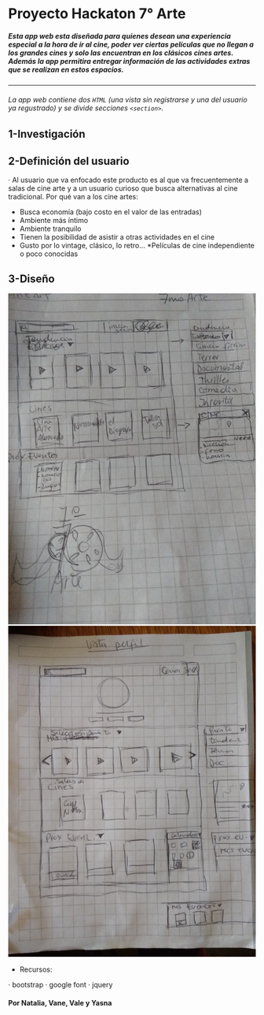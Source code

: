 # Proyecto Hackaton **7° Arte**

##### Esta app web esta diseñada para quienes desean una experiencia especial a la hora de ir al cine, poder ver ciertas películas que no llegan a los grandes cines y solo las encuentran en los clásicos cines artes. Además la app permitira entregar información de las actividades extras que se realizan en estos espacios.

***

###### La app web  contiene dos `HTML` (una vista sin registrarse y una del usuario ya regustrado) y se divide secciones `<section>`.

## 1-Investigación

## 2-Definición del usuario

· Al usuario que va enfocado este producto es al que va frecuentemente a salas de cine arte y a un usuario curioso que busca alternativas al cine tradicional.
Por qué  van a los cine artes:
* Busca economía (bajo costo en el valor de las entradas)
* Ambiente más íntimo
* Ambiente tranquilo
* Tienen la posibilidad de asistir a otras actividades en el cine
* Gusto por lo vintage, clásico, lo retro…
*Películas de cine independiente o poco conocidas

## 3-Diseño

![Diseño / Sketching](assets/img/INICIAL.jpg)
![Diseño / Sketching](assets/img/PERFIL.jpg)


- Recursos:

· bootstrap
· google font
· jquery


#### Por Natalia, Vane, Vale y Yasna
